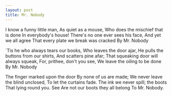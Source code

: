 ```yaml
---
layout: post
title: Mr. Nobody
---
```

I know a funny little man, As quiet as a mouse, Who does the mischief that is done In everybody's house! There's no one ever sees his face, And yet we all agree That every plate we break was cracked By Mr. Nobody

`Tis he who always tears our books, Who leaves the door ajar, He pulls the buttons from our shirts, And scatters pine afar; That squeaking door will always squeak, For, prithee, don't you see, We leave the oiling to be done By Mr. Nobody

The finger marked upon the door By none of us are made; We never leave the blind unclosed, To let the curtains fade. The ink we never spill; the boots That lying round you. See Are not our boots they all belong To Mr. Nobody.
